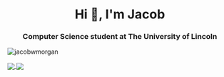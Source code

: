 <h1 align="center">Hi 👋, I'm Jacob</h1>
<h3 align="center">Computer Science student at The University of Lincoln</h3>

<p align="left"> <img src="https://komarev.com/ghpvc/?username=jacobwmorgan&label=Profile%20views&color=0e75b6&style=flat" alt="jacobwmorgan" /> </p>

<a href="https://github.com/anuraghazra/github-readme-stats">
  <img align="center" src="https://github-readme-stats.vercel.app/api?username=jacobwmorgan&show_icons=true&theme=darcula" />
</a>

<a href="https://github.com/anuraghazra/convoychat">
  <img align="center" src="https://github-readme-stats.vercel.app/api/pin/?username=jacobwmorgan&repo=convoychat" />
</a>
